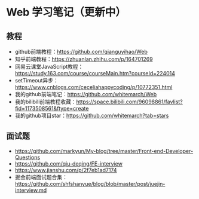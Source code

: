 # Web 学习笔记（更新中）

## 教程
- github前端教程：https://github.com/qianguyihao/Web
- 知乎前端教程：https://zhuanlan.zhihu.com/p/164701269
- 网易云课堂JavaScript教程：https://study.163.com/course/courseMain.htm?courseId=224014
- setTimeout异步：https://www.cnblogs.com/ceceliahappycoding/p/10772351.html
- 我的github前端笔记：https://github.com/whitemarch/Web
- 我的bilibili前端教程收藏：https://space.bilibili.com/96098861/favlist?fid=1173508561&ftype=create
- 我的github项目star：https://github.com/whitemarch?tab=stars

## 面试题
- https://github.com/markyun/My-blog/tree/master/Front-end-Developer-Questions
- https://github.com/qiu-deqing/FE-interview
- https://www.jianshu.com/p/2f7eb1ad7174
- 掘金前端面试题合集：https://github.com/shfshanyue/blog/blob/master/post/juejin-interview.md
